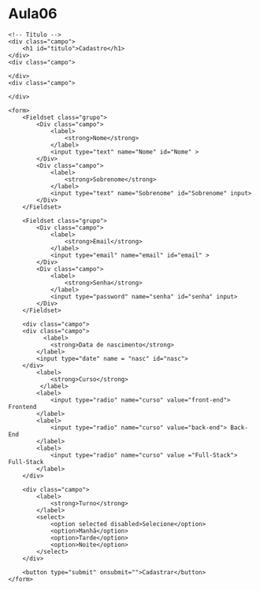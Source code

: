 # Aula06

<!DOCTYPE html>
<html lang="pt-br">
<head>
    <meta charset="UTF-8">
    <meta name="viewport" content="width=device-width, initial-scale=1.0">
    <title>Cadastro</title>
    <link rel="stylesheet" href="formulario.css">
</head>
<body>
    
    <!-- Título -->
    <div class="campo">
        <h1 id="titulo">Cadastro</h1>
    </div>
    <div class="campo">
       
    </div>
    <div class="campo">
       
    </div>

    <form>
        <Fieldset class="grupo">
            <Div class="campo">
                <label>
                    <strong>Nome</strong>
                </label>
                <input type="text" name="Nome" id="Nome" >
            </Div>
            <Div class="campo">
                <label>
                    <strong>Sobrenome</strong>
                </label>
                <input type="text" name="Sobrenome" id="Sobrenome" input>
            </Div>
        </Fieldset>
        
        <Fieldset class="grupo">
            <Div class="campo">
                <label>
                    <strong>Email</strong>
                </label>
                <input type="email" name="email" id="email" >
            </Div>
            <Div class="campo">
                <label>
                    <strong>Senha</strong>
                </label>
                <input type="password" name="senha" id="senha" input>
            </Div>
        </Fieldset>
        
        <div class="campo">
        <div class="campo">
              <label>
                <strong>Data de nascimento</strong>
            </label>
            <input type="date" name = "nasc" id="nasc">
        </div> 
            <label>
                <strong>Curso</strong>
             </label> 
            <label>
                <input type="radio" name="curso" value="front-end"> Frontend   
            </label>    
            <label>
                <input type="radio" name="curso" value="back-end"> Back-End
            </label>      
            <label>
                <input type="radio" name="curso" value ="Full-Stack"> Full-Stack  
            </label>  
        </div>

        <div class="campo">
            <label>
                <strong>Turno</strong>
            </label>
            <select>
                <option selected disabled>Selecione</option>
                <option>Manhã</option>
                <option>Tarde</option>
                <option>Noite</option>
            </select>
        </div>

        <button type="submit" onsubmit="">Cadastrar</button>
    </form>

</body>
</html>
